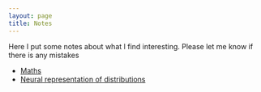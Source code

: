 ```yaml
---
layout: page
title: Notes
---
```


Here I put some notes about what I find interesting. Please let me know if there is any mistakes

*   [Maths](https://github.com/kevin-w-li/notes/tree/master/maths)
*   [Neural representation of distributions](https://github.com/kevin-w-li/notes/blob/master/ddpc/ddpc.pdf)
